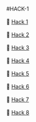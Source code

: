 #HACK-1
<br> </br>
🧿 [Hack 1](https://github.com/greenyei/git_h_1)
<br> </br>
🧿 [Hack 2](https://github.com/greenyei/git_h_2)
<br> </br>
🧿 [Hack 3](https://github.com/greenyei/git_h_3)
<br> </br>
🧿 [Hack 4](https://github.com/greenyei/git_h_4)
<br> </br>
🧿 [Hack 5](https://github.com/greenyei/git_h_5)
<br> </br>
🧿 [Hack 6](https://github.com/greenyei/git_h_6)
<br> </br>
🧿 [Hack 7](https://github.com/greenyei/git_h_7)
<br> </br>
🧿 [Hack 8](https://github.com/greenyei/git_h_8)
